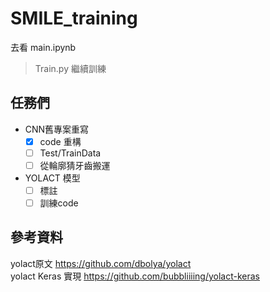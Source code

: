 # SMILE_training
去看 main.ipynb

> Train.py 繼續訓練




## 任務們
- CNN舊專案重寫
  - [x] code 重構
  - [ ] Test/TrainData
  - [ ] 從輪廓猜牙齒搬運
- YOLACT 模型
  - [ ] 標註
  - [ ] 訓練code

## 參考資料
yolact原文
https://github.com/dbolya/yolact  
yolact Keras 實現
https://github.com/bubbliiiing/yolact-keras  
